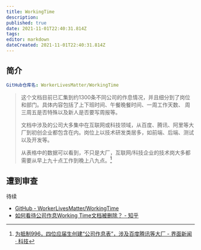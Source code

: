 ```yaml
---
title: WorkingTime
description: 
published: true
date: 2021-11-01T22:40:31.814Z
tags: 
editor: markdown
dateCreated: 2021-11-01T22:40:31.814Z
---
```


## 简介

```YAML
GitHub仓库名: WorkerLivesMatter/WorkingTime 
```

> 这个文档目前已汇集到约1300条不同公司的作息情况，并且细分到了岗位和部门。具体内容包括了上下班时间、午餐晚餐时间、一周工作天数、 周三周五是否特殊以及新人是否要写周报等。
>
> 文档中涉及的公司大多集中在互联网或科技领域，从百度、腾讯、阿里等大厂到初创企业都包含在内。岗位上以技术研发类居多，如前端、后端、测试以及开发等。
>
> 从表格中的数据可以看到，不只是大厂，互联网/科技企业的技术岗大多都需要从早上九十点工作到晚上八九点。[^jmn]

[^jmn]: [为抵制996，四位应届生创建“公司作息表”，涉及百度腾讯等大厂 - 界面新闻 · 科技](https://web.archive.org/web/20211029192822/https://www.jiemian.com/article/6701562.html)

## 遭到审查

待续

+ [GitHub - WorkerLivesMatter/WorkingTime](https://web.archive.org/web/20211029182152/https://github.com/WorkerLivesMatter/WorkingTime)
+ [如何看待公司作息Working Time文档被删除？ - 知乎](https://web.archive.org/web/20211101143200/https://www.zhihu.com/question/493416916)

